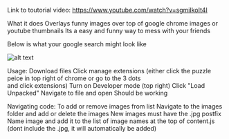 Link to toutorial video: https://www.youtube.com/watch?v=sgmiIkoIt4I

 What it does
   Overlays funny images over top of google chrome images or youtube thumbnails
   Its a easy and funny way to mess with your friends
   
   Below is what your google search might look like

![alt text](image.png)

 Usage:
   Download files
   Click manage extensions (either click the puzzle peice in top right of chrome or go to the 3 dots    
      and click extensions)
   Turn on Developer mode (top right)
   Click "Load Unpacked"
   Navigate to file and open
   Should be working

 Navigating code:
    To add or remove images from list 
      Navigate to the images folder and add or delete the images
      New images must have the .jpg postfix
      Name image and add it to the list of image names at the top of content.js (dont include  the .jpg, it will automatically be added)